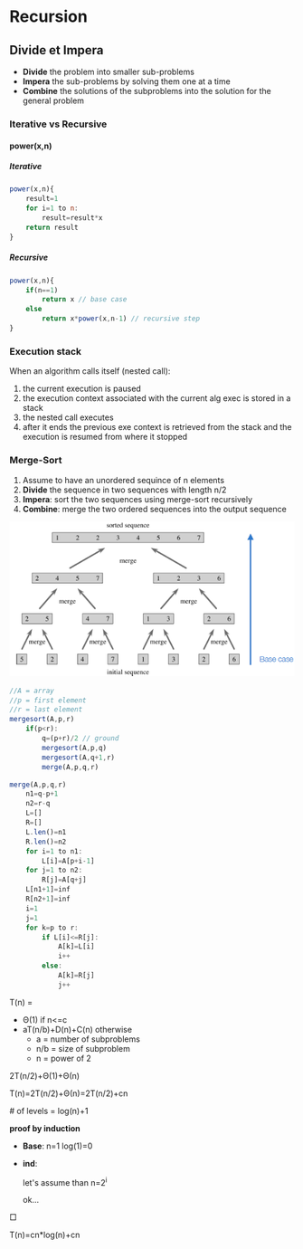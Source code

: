 # Recursion

## Divide et Impera

* __Divide__ the problem into smaller sub-problems
* __Impera__ the sub-problems by solving them one at a time
* __Combine__ the solutions of the subproblems into the solution for the general problem

### Iterative vs Recursive

#### power(x,n)

##### Iterative

```javascript
power(x,n){
    result=1
    for i=1 to n:
        result=result*x
    return result
}
```

##### Recursive

```javascript
power(x,n){
    if(n==1)
        return x // base case
    else
        return x*power(x,n-1) // recursive step
}
```

### Execution stack

When an algorithm calls itself (nested call):
1. the current execution is paused
2. the execution context associated with the current alg exec is stored in a stack
3. the nested call executes
4. after it ends the previous exe context is retrieved from the stack and the execution is resumed from where it stopped

### Merge-Sort

1. Assume to have an unordered sequince of n elements
2. __Divide__ the sequence in two sequences with length n/2
3. __Impera__: sort the two sequences using merge-sort recursively
4. __Combine__: merge the two ordered sequences into the output sequence

![Merge-sort](immagini/Screenshot_3.png)

```javascript
//A = array
//p = first element
//r = last element
mergesort(A,p,r)
    if(p<r):
        q=(p+r)/2 // ground
        mergesort(A,p,q)
        mergesort(A,q+1,r)
        merge(A,p,q,r)
```

```javascript
merge(A,p,q,r)
    n1=q-p+1
    n2=r-q
    L=[]
    R=[]
    L.len()=n1
    R.len()=n2
    for i=1 to n1:
        L[i]=A[p+i-1]
    for j=1 to n2:
        R[j]=A[q+j]
    L[n1+1]=inf
    R[n2+1]=inf
    i=1
    j=1
    for k=p to r:
        if L[i]<=R[j]:
            A[k]=L[i]
            i++
        else:
            A[k]=R[j]
            j++
```

T(n) = 

* Θ(1) if n<=c
* aT(n/b)+D(n)+C(n) otherwise
    * a = number of subproblems
    * n/b = size of subproblem
    * n = power of 2

2T(n/2)+Θ(1)+Θ(n)

T(n)=2T(n/2)+Θ(n)=2T(n/2)+cn

\# of levels = log(n)+1

__proof by induction__

* __Base__: n=1 log(1)=0
* __ind__:

    let's assume than n=2<sup>i</sup>
    
    ok...

&#9633;

T(n)=cn*log(n)+cn